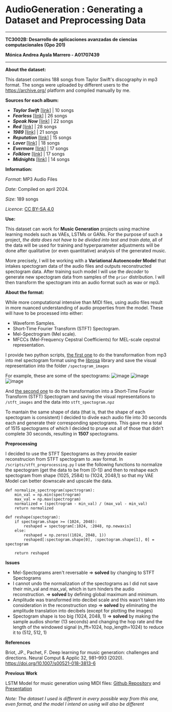 # AudioGeneration : Generating a Dataset and Preprocessing Data
---
**TC3002B: Desarrollo de aplicaciones avanzadas de ciencias computacionales (Gpo 201)**

**Mónica Andrea Ayala Marrero - A01707439**

---
**About the dataset:**

This dataset contains 188 songs from Taylor Swift's discography in mp3 format. The songs were uploaded by different users to the https://archive.org/ platform and compiled manually by me.

**Sources for each album:**
- ***Taylor Swift*** [[link]](https://archive.org/details/cd_taylor-swift_taylor-swift/disc1/01.+Taylor+Swift+-+Tim+McGraw.flac) | 10 songs
- ***Fearless*** [[link]](https://archive.org/details/Fearless-Taylors-Version-Taylor-Swift) | 26 songs
- ***Speak Now*** [[link]](https://archive.org/details/Speak-Now-Taylors-Version-Taylor-Swift) | 22 songs
- ***Red*** [[link]](https://archive.org/details/Red-Album-Taylor-Swift-Taylors-Version) | 28 songs
- ***1989*** [[link]](https://archive.org/details/1989-taylors-version) | 21 songs
- ***Reputation*** [[link]](https://archive.org/details/reputation-cd) | 15 songs
- ***Lover*** [[link]](https://archive.org/details/lover-cd/14+Audio+Track.aiff) | 18 songs
- ***Evermore*** [[link]](https://archive.org/details/happiness_20240409) | 17 songs
- ***Folklore*** [[link]](https://archive.org/details/epiphany_20240407) | 17 songs
- ***Midnights*** [[link]](https://archive.org/details/01.-lavender-haze) | 14 songs

**Information:**

*Format*: MP3 Audio Files

*Date*: Compiled on april 2024. 

*Size*: 189 songs

*Licence*: [CC BY-SA 4.0](https://creativecommons.org/licenses/by-sa/4.0/)

**Use:**

This dataset can work for **Music Generation** projects using machine learning models such as VAEs, LSTMs or GANs. For the purpose of such a project, *the data does not have to be divided into test and train data*, all of the data will be used for training and hyperparameter adjustments will be done after qualitative (or even quantitative) analysis of the generated music.

More precisely, I will be working with a **Variational Autoencoder Model** that intakes spectogram data of the audio files and outputs reconstructed spectogram data. After training such model I will use the *decoder* to generate new spectogram data from samples of the ```prior``` distribution. I will then transform the spectogram into an audio format such as wav or mp3.

**About the format:**

While more computational intensive than MIDI files, using audio files result in more nuanced understanding of audio properties from the model. These will have to be processed into either:
- Waveform Samples.
- Short-Time Fourier Transform (STFT) Spectogram.
- Mel-Spectrogram (Mel scale).
- MFCCs (Mel-Frequency Cepstral Coefficients) for MEL-scale cepstral representation.

I provide two python scripts, [the first one](https://github.com/monica-ayala/AudioGeneration/blob/main/Preprocessing/scripts/mel-preprocessing.py) to do the transformation from mp3 into mel spectogram format using the [librosa](https://pypi.org/project/librosa/) library and save the visual representation into the folder ```/spectogram_images```

For example, these are some of the spectograms:
![image](https://github.com/monica-ayala/AudioGeneration/assets/75228128/d1e2afdf-b67e-4efc-872f-eafad0077241)
![image](https://github.com/monica-ayala/AudioGeneration/assets/75228128/8b28371c-c98c-4414-8531-2c40096dd3b7)
![image](https://github.com/monica-ayala/AudioGeneration/assets/75228128/045c38a6-88bf-4054-b008-ccd1bb39126e)

And [the second one](https://github.com/monica-ayala/AudioGeneration/blob/main/Preprocessing/scripts/stft-preprocessing.py) to do the transformation into a Short-Time Fourier Transform (STFT) Spectogram and saving the visual representations to ```/stft_images``` and the data into ```stft_spectogram.npz```

To mantain the same shape of data (that is, that the shape of each spectogram is consistent) I decided to divde each audio file into 30 seconds each and generate their corresponding spectograms. This gave me a total of 1515 spectograms of which I decided to prune out all of those that didn't complete 30 seconds, resulting in **1507** spectograms.

**Preprocessing**

I decided to use the STFT Spectograms as they provide easier reconstrucion from STFT spectogram to .wav format. In ```/scripts/stft_preprocessing.py``` I use the following functions to normalize the spectogram (get the data to be from [0-1]) and then to reshape each spectogram from shape (1025, 2584) to (1024, 2048,1) so that my VAE Model can better downscale and upscale the data.

```
def normalize_spectrogram(spectrogram):
    min_val = np.min(spectrogram)
    max_val = np.max(spectrogram)
    normalized = (spectrogram - min_val) / (max_val - min_val)
    return normalized

def reshape(spectogram):
    if spectogram.shape >= (1024, 2048):
        reshaped = spectogram[:1024, :2048, np.newaxis] 
    else:
        reshaped = np.zeros((1024, 2048, 1))
        reshaped[:spectogram.shape[0], :spectogram.shape[1], 0] = spectogram

    return reshaped
```
**Issues**
- Mel-Spectograms aren't reversable => **solved** by changing to STFT Spectograms
- I cannot undo the normalization of the spectograms as I did not save their min_val and max_val, which in turn hinders the audio reconstruction. => **solved** by defining global maximum and minimum.
- Amplitude was transformed into decibel scale and this wasn't taken into consideration in the reconstruction step => **solved** by eliminating the amplitude translation into decibels (except for plotting the images)
- Spectogram shape is too big (1024, 2048, 1) => **solved** by making the sample audios shorter (13 seconds) and changing the hop rate and the length of the windowed signal (n_fft=1024, hop_length=1024) to reduce it to (512, 512, 1)

**References**

Briot, JP., Pachet, F. Deep learning for music generation: challenges and directions. Neural Comput & Applic 32, 981–993 (2020). https://doi.org/10.1007/s00521-018-3813-6

**Previous Work**

LSTM Model for music generation using MIDI files: [Github Repository](https://github.com/monica-ayala/MusicGenerator) and [Presentation](https://www.canva.com/design/DAF54orkKw4/GHiqPZIscVxblPPqpttnww/view?utm_content=DAF54orkKw4&utm_campaign=designshare&utm_medium=link&utm_source=editor)

*Note: The dataset I used is different in every possible way from this one, even format, and the model I intend on using will also be different*

